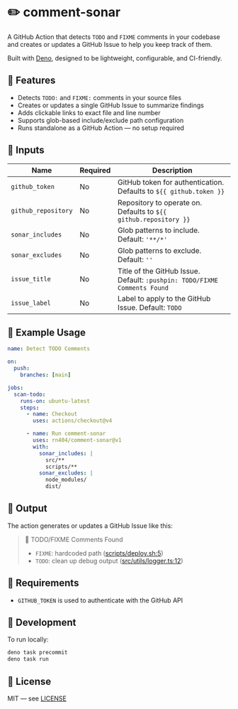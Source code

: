 # :pencil2: comment-sonar

A GitHub Action that detects `TODO` and `FIXME` comments in your codebase and creates or updates a GitHub Issue to help you keep track of them.

Built with [Deno](https://deno.land/), designed to be lightweight, configurable, and CI-friendly.

## :rocket: Features

- Detects `TODO:` and `FIXME:` comments in your source files
- Creates or updates a single GitHub Issue to summarize findings
- Adds clickable links to exact file and line number
- Supports glob-based include/exclude path configuration
- Runs standalone as a GitHub Action — no setup required


## :wrench: Inputs

| Name               | Required | Description |
|--------------------|----------|-------------|
| `github_token`     | No       | GitHub token for authentication. Defaults to `${{ github.token }}` |
| `github_repository`| No       | Repository to operate on. Defaults to `${{ github.repository }}` |
| `sonar_includes`   | No       | Glob patterns to include. Default: `'**/*'` |
| `sonar_excludes`   | No       | Glob patterns to exclude. Default: `''` |
| `issue_title`      | No       | Title of the GitHub Issue. Default: `:pushpin: TODO/FIXME Comments Found` |
| `issue_label`      | No       | Label to apply to the GitHub Issue. Default: `TODO` |

## :test_tube: Example Usage

```yaml
name: Detect TODO Comments

on:
  push:
    branches: [main]

jobs:
  scan-todo:
    runs-on: ubuntu-latest
    steps:
      - name: Checkout
        uses: actions/checkout@v4

      - name: Run comment-sonar
        uses: rn404/comment-sonar@v1
        with:
          sonar_includes: |
            src/**
            scripts/**
          sonar_excludes: |
            node_modules/
            dist/
```

## :bookmark: Output

The action generates or updates a GitHub Issue like this:

> :pushpin: TODO/FIXME Comments Found
> - `FIXME`: hardcoded path ([scripts/deploy.sh:5](https://github.com/your-org/your-repo/blob/abcd123/scripts/deploy.sh#L5))
> - `TODO`: clean up debug output ([src/utils/logger.ts:12](https://github.com/your-org/your-repo/blob/abcd123/src/utils/logger.ts#L12))



## :hammer: Requirements

- `GITHUB_TOKEN` is used to authenticate with the GitHub API

## :thread: Development

To run locally:

```sh
deno task precommit
deno task run
```

## 📘 License

MIT — see [LICENSE](https://github.com/rn404/comment-sonar/blob/main/LICENSE)
